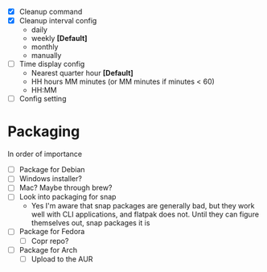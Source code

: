 - [x] Cleanup command
- [x] Cleanup interval config
  - daily
  - weekly **[Default]**
  - monthly
  - manually
- [ ] Time display config
  - Nearest quarter hour **[Default]**
  - HH hours MM minutes (or MM minutes if minutes < 60)
  - HH:MM
- [ ] Config setting

# Packaging
In order of importance
- [ ] Package for Debian
- [ ] Windows installer?
- [ ] Mac? Maybe through brew?
- [ ] Look into packaging for snap
  - Yes I'm aware that snap packages are generally bad, but they work well with CLI applications, and flatpak does not. Until they can figure themselves out, snap packages it is
- [ ] Package for Fedora
  - [ ] Copr repo?
- [ ] Package for Arch
  - [ ] Upload to the AUR
